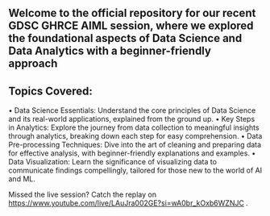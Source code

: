 ## Welcome to the official repository for our recent GDSC GHRCE AIML session, where we explored the foundational aspects of Data Science and Data Analytics with a beginner-friendly approach

## Topics Covered:

• Data Science Essentials: Understand the core principles of Data Science and its real-world applications, explained from the ground up.
• Key Steps in Analytics: Explore the journey from data collection to meaningful insights through analytics, breaking down each step for easy comprehension.
• Data Pre-processing Techniques: Dive into the art of cleaning and preparing data for effective analysis, with beginner-friendly explanations and examples.
• Data Visualization: Learn the significance of visualizing data to communicate findings compellingly, tailored for those new to the world of AI and ML.

Missed the live session? Catch the replay on https://www.youtube.com/live/LAuJra002GE?si=wA0br_kOxb6WZNJC . 
